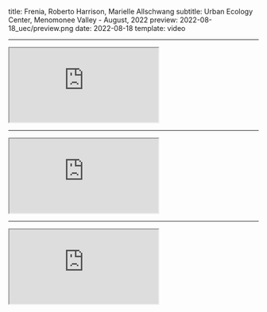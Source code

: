 title: Frenia, Roberto Harrison, Marielle Allschwang
subtitle: Urban Ecology Center, Menomonee Valley - August, 2022
preview: 2022-08-18_uec/preview.png
date: 2022-08-18
template: video

---

<div class="row">
  <div class="col d-flex justify-content-center">
    <div class="ratio ratio-16x9">
        <iframe class="embed-responsive-item" src="https://www.youtube.com/embed/BrMI9gK008U?si=oEEcs_0MMdg6ecun" allowfullscreen></iframe>
    </div>
  </div>
</div>

---

<div class="row">
  <div class="col d-flex justify-content-center">
    <div class="ratio ratio-16x9">
        <iframe class="embed-responsive-item" src="https://www.youtube.com/embed/3YtLV2glygg?si=YHa8Xf8JJikf7LV6" allowfullscreen></iframe>
    </div>
  </div>
</div>

---

<div class="row">
  <div class="col d-flex justify-content-center">
    <div class="ratio ratio-16x9">
        <iframe class="embed-responsive-item" src="https://www.youtube.com/embed/bD-yDFBK3T4?si=n1eFny_6MrDtrQFL" allowfullscreen></iframe>
    </div>
  </div>
</div>